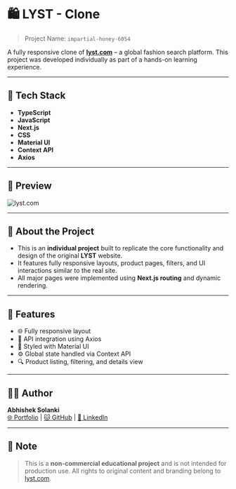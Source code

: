 # 🛍️ LYST - Clone  
> Project Name: `impartial-honey-6054`

A fully responsive clone of **[lyst.com](https://www.lyst.com/)** – a global fashion search platform. This project was developed individually as part of a hands-on learning experience.

---

## 🚀 Tech Stack

- **TypeScript**
- **JavaScript**
- **Next.js**
- **CSS**
- **Material UI**
- **Context API**
- **Axios**

---

## 📸 Preview

![lyst.com](https://abhishek07788.github.io/static/media/lystClone.68c3bcb8c86506b93a7f.gif)

---

## 🧠 About the Project

- This is an **individual project** built to replicate the core functionality and design of the original **LYST** website.
- It features fully responsive layouts, product pages, filters, and UI interactions similar to the real site.
- All major pages were implemented using **Next.js routing** and dynamic rendering.

---

## 🔧 Features

- 🌐 Fully responsive layout
- 🔄 API integration using Axios
- 🎨 Styled with Material UI
- ⚙️ Global state handled via Context API
- 🔍 Product listing, filtering, and details view

---

## 👨‍💻 Author

**Abhishek Solanki**  
[🌐 Portfolio](https://abhishek07788.github.io/) | [🐱 GitHub](https://github.com/Abhishek07788) | [💼 LinkedIn](http://www.linkedin.com/in/abhishekpratapsolanki)

---

## 📝 Note

> This is a **non-commercial educational project** and is not intended for production use. All rights to original content and branding belong to [lyst.com](https://www.lyst.com/).
